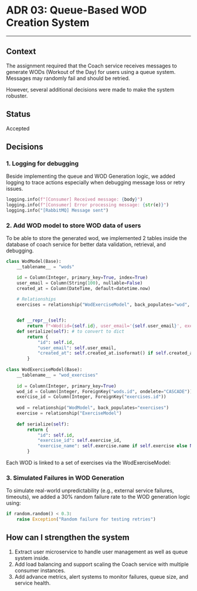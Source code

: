 # ADR 03: Queue-Based WOD Creation System
---

## Context

The assignment required that the Coach service receives messages to generate WODs (Workout of the Day) for users using a queue system. Messages may randomly fail and should be retried.

However, several additional decisions were made to make the system robuster.

## Status
Accepted

## Decisions

### 1. Logging for debugging

Beside implementing the queue and WOD Generation logic, we added logging to trace actions especially when debugging message loss or retry issues.

```python
logging.info(f"[Consumer] Received message: {body}")
logging.info(f"[Consumer] Error processing message: {str(e)}")
logging.info("[RabbitMQ] Message sent")
```

### 2. Add WOD model to store WOD data of users

To be able to store the generated wod, we implemented 2 tables inside the database of coach service for better data validation, retrieval, and debugging.

```python
class WodModel(Base):
    __tablename__ = "wods"

    id = Column(Integer, primary_key=True, index=True)
    user_email = Column(String(100), nullable=False)
    created_at = Column(DateTime, default=datetime.now)
    
    # Relationships
    exercises = relationship("WodExerciseModel", back_populates="wod", cascade="all, delete")


    def __repr__(self):
        return f"<Wod(id={self.id}, user_email='{self.user_email}', exercise_id={self.exercise_id})>"
    def serialize(self): # to convert to dict
        return {
            "id": self.id,
            "user_email": self.user_email,
            "created_at": self.created_at.isoformat() if self.created_at else None
        }
    
class WodExerciseModel(Base):
    __tablename__ = "wod_exercises"
    
    id = Column(Integer, primary_key=True)
    wod_id = Column(Integer, ForeignKey("wods.id", ondelete="CASCADE"))
    exercise_id = Column(Integer, ForeignKey("exercises.id"))
    
    wod = relationship("WodModel", back_populates="exercises")
    exercise = relationship("ExerciseModel")
    
    def serialize(self):
        return {
            "id": self.id,
            "exercise_id": self.exercise_id,
            "exercise_name": self.exercise.name if self.exercise else None
        }
```
Each WOD is linked to a set of exercises via the WodExerciseModel:


### 3. Simulated Failures in WOD Generation

To simulate real-world unpredictability (e.g., external service failures, timeouts), we added a 30% random failure rate to the WOD generation logic using:

```python
if random.random() < 0.3:
    raise Exception("Random failure for testing retries")
```

## How can I strengthen the system
1. Extract user microservice to handle user management as well as queue system inside.
2. Add load balancing and support scaling the Coach service with multiple consumer instances.
3. Add advance metrics, alert systems to monitor failures, queue size, and service health.


